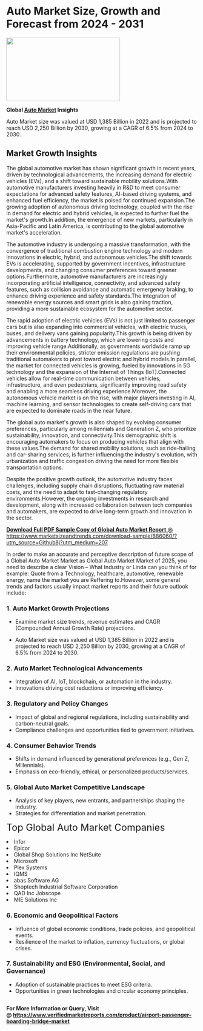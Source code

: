 <H1>Auto Market Size, Growth and Forecast from 2024 - 2031</H1><img class="aligncenter size-medium wp-image-584254" src="https://thirdeyenews.in/wp-content/uploads/2024/09/Global-Market-Research-300x168.jpeg" alt="" width="300" height="168" /><p><strong>Global&nbsp;<a href="https://www.marketsizeandtrends.com/download-sample/886060/?utm_source=Github8j?utm_medium=207">Auto Market</a> Insights</strong></p><p>Auto Market size was valued at USD 1,385 Billion in 2022 and is projected to reach USD 2,250 Billion by 2030, growing at a CAGR of 6.5% from 2024 to 2030.</p><p><h2>Market Growth Insights</h2> <p>The global automotive market has shown significant growth in recent years, driven by technological advancements, the increasing demand for electric vehicles (EVs), and a shift toward sustainable mobility solutions.With automotive manufacturers investing heavily in R&D to meet consumer expectations for advanced safety features, AI-based driving systems, and enhanced fuel efficiency, the market is poised for continued expansion.The growing adoption of autonomous driving technology, coupled with the rise in demand for electric and hybrid vehicles, is expected to further fuel the market's growth.In addition, the emergence of new markets, particularly in Asia-Pacific and Latin America, is contributing to the global automotive market's acceleration.</p> <p><a href="#"></a></p> <p>The automotive industry is undergoing a massive transformation, with the convergence of traditional combustion engine technology and modern innovations in electric, hybrid, and autonomous vehicles.The shift towards EVs is accelerating, supported by government incentives, infrastructure developments, and changing consumer preferences toward greener options.Furthermore, automotive manufacturers are increasingly incorporating artificial intelligence, connectivity, and advanced safety features, such as collision avoidance and automatic emergency braking, to enhance driving experience and safety standards.The integration of renewable energy sources and smart grids is also gaining traction, providing a more sustainable ecosystem for the automotive sector.</p> <p>The rapid adoption of electric vehicles (EVs) is not just limited to passenger cars but is also expanding into commercial vehicles, with electric trucks, buses, and delivery vans gaining popularity.This growth is being driven by advancements in battery technology, which are lowering costs and improving vehicle range.Additionally, as governments worldwide ramp up their environmental policies, stricter emission regulations are pushing traditional automakers to pivot toward electric and hybrid models.In parallel, the market for connected vehicles is growing, fueled by innovations in 5G technology and the expansion of the Internet of Things (IoT).Connected vehicles allow for real-time communication between vehicles, infrastructure, and even pedestrians, significantly improving road safety and enabling a more seamless driving experience.Moreover, the autonomous vehicle market is on the rise, with major players investing in AI, machine learning, and sensor technologies to create self-driving cars that are expected to dominate roads in the near future.</p> <p>The global auto market's growth is also shaped by evolving consumer preferences, particularly among millennials and Generation Z, who prioritize sustainability, innovation, and connectivity.This demographic shift is encouraging automakers to focus on producing vehicles that align with these values.The demand for shared mobility solutions, such as ride-hailing and car-sharing services, is further influencing the industry's evolution, with urbanization and traffic congestion driving the need for more flexible transportation options.</p> <p>Despite the positive growth outlook, the automotive industry faces challenges, including supply chain disruptions, fluctuating raw material costs, and the need to adapt to fast-changing regulatory environments.However, the ongoing investments in research and development, along with increased collaboration between tech companies and automakers, are expected to drive long-term growth and innovation in the sector.</p> <p><a href="#"></p><p><span class=""><strong>Download Full PDF Sample Copy of Global Auto Market Report</strong> @ <a href="https://www.marketsizeandtrends.com/download-sample/886060/?utm_source=Github8j?utm_medium=207" target="_blank">https://www.marketsizeandtrends.com/download-sample/886060/?utm_source=Github8j?utm_medium=207</a></span></p><p>In order to make an accurate and perceptive description of future scope of a Global&nbsp;Auto Market Market as Global&nbsp;Auto Market Market of 2025, you need to describe a clear Vision &ndash; What Industry or Linda can you think of for example: Quote from a Technology, healthcare, automotive, renewable energy, name the market you are Reffering to.However, some general trends and factors usually impact market reports and their future outlook include:</p><h3>1.&nbsp;<strong>Auto Market Growth Projections</strong></h3><ul><li>Examine market size trends, revenue estimates and CAGR (Compounded Annual Growth Rate) projections.</li><li><p>Auto Market size was valued at USD 1,385 Billion in 2022 and is projected to reach USD 2,250 Billion by 2030, growing at a CAGR of 6.5% from 2024 to 2030.</p></li></ul><h3>2.&nbsp;<strong>Auto Market Technological Advancements</strong></h3><ul><li>Integration of AI, IoT, blockchain, or automation in the industry.</li><li>Innovations driving cost reductions or improving efficiency.</li></ul><h3>3.&nbsp;<strong>Regulatory and Policy Changes</strong></h3><ul><li>Impact of global and regional regulations, including sustainability and carbon-neutral goals.</li><li>Compliance challenges and opportunities tied to government initiatives.</li></ul><h3>4.&nbsp;<strong>Consumer Behavior Trends</strong></h3><ul><li>Shifts in demand influenced by generational preferences (e.g., Gen Z, Millennials).</li><li>Emphasis on eco-friendly, ethical, or personalized products/services.</li></ul><h3>5.&nbsp;<strong>Global Auto Market Competitive Landscape</strong></h3><ul><li>Analysis of key players, new entrants, and partnerships shaping the industry.</li><li>Strategies for differentiation and market penetration.</li></ul><p data-pm-slice="1 1 []"><span style="color: inherit; font-family: inherit; font-size: 25px;">Top Global Auto Market Companies</span></p><div class="" data-test-id=""><p><li>Infor</li><li> Epicor</li><li> Global Shop Solutions Inc NetSuite</li><li> Microsoft</li><li> Plex Systems</li><li> IQMS</li><li> abas Software AG</li><li> Shoptech Industrial Software Corporation</li><li> QAD Inc Jobscope</li><li> MIE Solutions Inc</li></p></div><h3>6.&nbsp;<strong>Economic and Geopolitical Factors</strong></h3><ul><li>Influence of global economic conditions, trade policies, and geopolitical events.</li><li>Resilience of the market to inflation, currency fluctuations, or global crises.</li></ul><h3>7.&nbsp;<strong>Sustainability and ESG (Environmental, Social, and Governance)</strong></h3><ul><li>Adoption of sustainable practices to meet ESG criteria.</li><li>Opportunities in green technologies and circular economy principles.</li></ul><h2><strong style="font-size: 14px;">For More Information or Query, Visit @&nbsp;</strong><a style="background-color: #ffffff; font-size: 14px;" href="https://www.marketsizeandtrends.com/report/auto-market/" target="_blank">https://www.verifiedmarketreports.com/product/airport-passenger-boarding-bridge-market</a></h2>